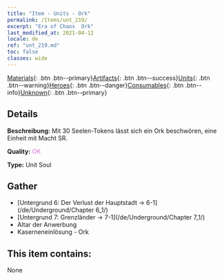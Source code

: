 ```yaml
---
title: "Item - Units - Ork"
permalink: /Items/unt_219/
excerpt: "Era of Chaos  Ork"
last_modified_at: 2021-04-12
locale: de
ref: "unt_219.md"
toc: false
classes: wide
---
```

 [Materials](/de/Items/){: .btn .btn--primary}[Artifacts](/de/Items/Artifacts/){: .btn .btn--success}[Units](/de/Items/Units/){: .btn .btn--warning}[Heroes](/de/Items/Heroes/){: .btn .btn--danger}[Consumables](/de/Items/Consumables/){: .btn .btn--info}[Unknown](/de/Items/Unknown/){: .btn .btn--primary}

## Details
 **Beschreibung:** Mit 30 Seelen-Tokens lässt sich ein Ork beschwören, eine Einheit mit Macht SR.

 **Quality:** <span style="color: #DA70D6">OK</span>

 **Type:** Unit Soul

## Gather

*    [Untergrund 6: Der Verlust der Hauptstadt -> 6-1](/de/Underground/Chapter 6_1/) 
*    [Untergrund 7: Grenzländer -> 7-1](/de/Underground/Chapter 7_1/) 
*    Altar der Anwerbung 
*    Kaserneneinlösung - Ork 

## This item contains:

  None

